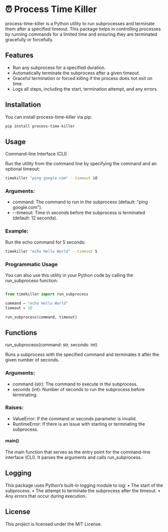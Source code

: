 # ⏰ Process Time Killer

process-time-killer is a Python utility to run subprocesses and terminate them after a specified timeout. This package helps in controlling processes by running commands for a limited time and ensuring they are terminated gracefully or forcefully.

## Features

- Run any subprocess for a specified duration.
- Automatically terminate the subprocess after a given timeout.
- Graceful termination or forced killing if the process does not exit on time.
- Logs all steps, including the start, termination attempt, and any errors.

## Installation

You can install process-time-killer via pip:


```bash
pip install process-time-killer
```

## Usage

Command-line Interface (CLI)

Run the utility from the command line by specifying the command and an optional timeout:

```bash
timekiller "ping google.com" --timeout 10
```


### Arguments:

- command: The command to run in the subprocess (default: "ping google.com").
- --timeout: Time in seconds before the subprocess is terminated (default: 12 seconds).

### Example:

Run the echo command for 5 seconds:

```bash
timekiller "echo Hello World" --timeout 5
```


### Programmatic Usage

You can also use this utility in your Python code by calling the run_subprocess function:

```python

from timekiller import run_subprocess

command = "echo Hello World"
timeout = 10

run_subprocess(command, timeout)

```

## Functions

run_subprocess(command: str, seconds: int)

Runs a subprocess with the specified command and terminates it after the given number of seconds.

### Arguments:

- command (str): The command to execute in the subprocess.
- seconds (int): Number of seconds to run the subprocess before terminating.

### Raises:

- ValueError: If the command or seconds parameter is invalid.
- RuntimeError: If there is an issue with starting or terminating the subprocess.

#### main()

The main function that serves as the entry point for the command-line interface (CLI). It parses the arguments and calls run_subprocess.

## Logging

This package uses Python’s built-in logging module to log:
	•	The start of the subprocess.
	•	The attempt to terminate the subprocess after the timeout.
	•	Any errors that occur during execution.

## License

This project is licensed under the MIT License.


